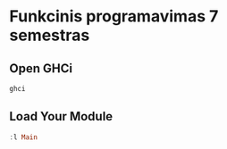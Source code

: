 # Funkcinis programavimas 7 semestras
## Open GHCi
```haskell
ghci
```
## Load Your Module
```haskell
:l Main
```